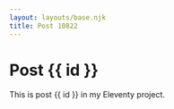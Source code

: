 ```yaml
---
layout: layouts/base.njk
title: Post 10822
---
```


# Post {{ id }}

This is post {{ id }} in my Eleventy project.
